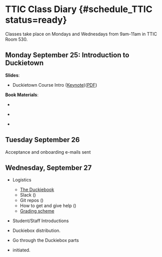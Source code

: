 # TTIC Class Diary {#schedule_TTIC status=ready}

Classes take place on Mondays and Wednesdays from 9am-11am in TTIC Room 530.

## Monday September 25: Introduction to Duckietown

**Slides**:

* Duckietown Course Intro ([Keynote](https://github.com/duckietown/lectures/blob/master/2_given/2017-09-25-ttic-intro_lecture.key))([PDF](https://github.com/duckietown/lectures/blob/master/2_given/2017-09-25-ttic-intro_lecture.pdf))

**Book Materials**:

* [](#part:duckietown-project)

* [](#autonomous-vehicles)

* [](#autonomy-overview)


## Tuesday September 26

Acceptance and onboarding e-mails sent


## Wednesday, September 27

* Logistics
  * [The Duckiebook](http://book.duckietown.org/fall2017/duckiebook/index.html)
  * Slack ([](#slack_channels))
  * Git repos ([](#fall2017-git))
  * How to get and give help ([](#help))
  * [Grading scheme](http://duckietown.org/classes/2017/17-Montreal/description/)

* Student/Staff Introductions

* Duckiebox distribution.

* Go through the Duckiebox parts

* [](#checkoff_assembly_configuration) initiated.
